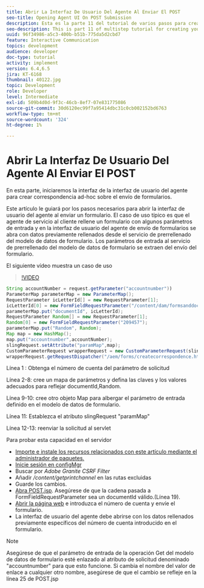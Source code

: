 ```yaml
---
title: Abrir La Interfaz De Usuario Del Agente Al Enviar El POST
seo-title: Opening Agent UI On POST Submission
description: Esta es la parte 11 del tutorial de varios pasos para crear el primer documento de comunicaciones interactivas para el canal Imprimir. En esta parte, iniciaremos la interfaz de la interfaz de usuario del agente para crear correspondencia ad-hoc sobre el envío de formularios.
seo-description: This is part 11 of multistep tutorial for creating your first interactive communications document for the print channel. In this part, we will launch the agent ui interface for creating ad-hoc correspondence on form submission.
uuid: 96f34986-a5c3-400b-b51b-775da5d2cbd7
feature: Interactive Communication
topics: development
audience: developer
doc-type: tutorial
activity: implement
version: 6.4,6.5
jira: KT-6168
thumbnail: 40122.jpg
topic: Development
role: Developer
level: Intermediate
exl-id: 509b4d0d-9f3c-46cb-8ef7-07e831775086
source-git-commit: 30d6120ec99f7a95414dbc31c0cb002152bd6763
workflow-type: tm+mt
source-wordcount: '324'
ht-degree: 1%

---
```


# Abrir La Interfaz De Usuario Del Agente Al Enviar El POST

En esta parte, iniciaremos la interfaz de la interfaz de usuario del agente para crear correspondencia ad-hoc sobre el envío de formularios.

Este artículo le guiará por los pasos necesarios para abrir la interfaz de usuario del agente al enviar un formulario. El caso de uso típico es que el agente de servicio al cliente rellene un formulario con algunos parámetros de entrada y en la interfaz de usuario del agente de envío de formularios se abra con datos previamente rellenados desde el servicio de prerrellenado del modelo de datos de formulario. Los parámetros de entrada al servicio de prerrellenado del modelo de datos de formulario se extraen del envío del formulario.

El siguiente vídeo muestra un caso de uso

>[!VIDEO](https://video.tv.adobe.com/v/40122?quality=12&learn=on)

```java
String accountNumber = request.getParameter("accountnumber"))
ParameterMap parameterMap = new ParameterMap();
RequestParameter icLetterId[] = new RequestParameter[1];
icLetterId[0] = new FormFieldRequestParameter("/content/dam/formsanddocuments/retirementstatementprint");
parameterMap.put("documentId", icLetterId);
RequestParameter Random[] = new RequestParameter[1];
Random[0] = new FormFieldRequestParameter("209457");
parameterMap.put("Random", Random);
Map map = new HashMap();
map.put("accountnumber",accountNumber);
slingRequest.setAttribute("paramMap",map);
CustomParameterRequest wrapperRequest = new CustomParameterRequest(slingRequest,parameterMap,"GET");
wrapperRequest.getRequestDispatcher("/aem/forms/createcorrespondence.html").include(wrapperRequest, response);
```

Línea 1 : Obtenga el número de cuenta del parámetro de solicitud

Línea 2-8: cree un mapa de parámetros y defina las claves y los valores adecuados para reflejar documentId,Random.

Línea 9-10: cree otro objeto Map para albergar el parámetro de entrada definido en el modelo de datos de formulario.

Línea 11: Establezca el atributo slingRequest &quot;paramMap&quot;

Línea 12-13: reenviar la solicitud al servlet

Para probar esta capacidad en el servidor

* [Importe e instale los recursos relacionados con este artículo mediante el administrador de paquetes.](assets/launch-agent-ui.zip)
* [Inicie sesión en configMgr](http://localhost:4502/system/console/configMgr)
* Buscar por _Adobe Granite CSRF Filter_
* Añadir _/content/getprintchannel_ en las rutas excluidas
* Guarde los cambios.
* [Abra POST.jsp](http://localhost:4502/apps/AEMForms/openprintchannel/POST.jsp). Asegúrese de que la cadena pasada a FormFieldRequestParameter sea un documentId válido.(Línea 19).
* [Abrir la página web](http://localhost:4502/content/OpenPrintChannel.html) e introduzca el número de cuenta y envíe el formulario.
* La interfaz de usuario del agente debe abrirse con los datos rellenados previamente específicos del número de cuenta introducido en el formulario.

>[!NOTE]
>
>Asegúrese de que el parámetro de entrada de la operación Get del modelo de datos de formulario esté enlazado al atributo de solicitud denominado &quot;accountnumber&quot; para que esto funcione. Si cambia el nombre del valor de enlace a cualquier otro nombre, asegúrese de que el cambio se refleje en la línea 25 de POST.jsp
